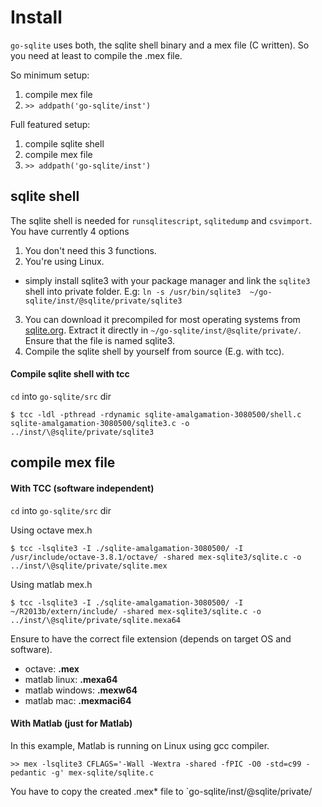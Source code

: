 # Install

`go-sqlite` uses both, the sqlite shell binary and a mex file (C written). So you need at least to compile the .mex file.  

So minimum setup:

1. compile mex file
2. `>> addpath('go-sqlite/inst')`

Full featured setup:

1. compile sqlite shell
2. compile mex file
3. `>> addpath('go-sqlite/inst')`



## sqlite shell

The sqlite shell is needed for `runsqlitescript`, `sqlitedump` and `csvimport`.   
You have currently 4 options

1. You don't need this 3 functions.
2. You're using Linux.
  * simply install sqlite3 with your package manager and link the `sqlite3` shell into private folder. E.g: `ln -s /usr/bin/sqlite3 
~/go-sqlite/inst/@sqlite/private/sqlite3`
3. You can download it precompiled for most operating systems from [sqlite.org](http://sqlite.org/download.html). Extract it directly in 
`~/go-sqlite/inst/@sqlite/private/`. Ensure that the file is named sqlite3.
4. Compile the sqlite shell by yourself from source (E.g. with tcc).


#### Compile sqlite shell with tcc
 
`cd` into `go-sqlite/src` dir

    $ tcc -ldl -pthread -rdynamic sqlite-amalgamation-3080500/shell.c sqlite-amalgamation-3080500/sqlite3.c -o ../inst/\@sqlite/private/sqlite3

## compile mex file

#### With TCC (software independent)

`cd` into `go-sqlite/src` dir

Using octave mex.h

    $ tcc -lsqlite3 -I ./sqlite-amalgamation-3080500/ -I /usr/include/octave-3.8.1/octave/ -shared mex-sqlite3/sqlite.c -o ../inst/\@sqlite/private/sqlite.mex

Using matlab mex.h

    $ tcc -lsqlite3 -I ./sqlite-amalgamation-3080500/ -I ~/R2013b/extern/include/ -shared mex-sqlite3/sqlite.c -o ../inst/\@sqlite/private/sqlite.mexa64


Ensure to have the correct file extension (depends on target OS and software). 

* octave: **.mex**
* matlab linux: **.mexa64**
* matlab windows: **.mexw64**
* matlab mac: **.mexmaci64**



#### With Matlab (just for Matlab)

In this example, Matlab is running on Linux using gcc compiler.

    >> mex -lsqlite3 CFLAGS='-Wall -Wextra -shared -fPIC -O0 -std=c99 -pedantic -g' mex-sqlite/sqlite.c

You have to copy the created .mex* file to `go-sqlite/inst/@sqlite/private/

